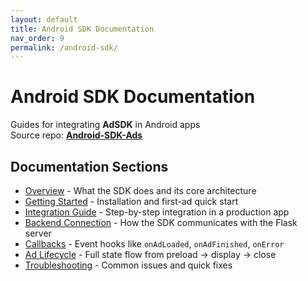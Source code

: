 ```yaml
---
layout: default
title: Android SDK Documentation
nav_order: 9
permalink: /android-sdk/
---
```


# Android SDK Documentation

Guides for integrating **AdSDK** in Android apps  
Source repo: **[Android-SDK-Ads](https://github.com/NimiB2.github.io/Android-SDK-Ads)**

## Documentation Sections

- [Overview](https://github.com/NimiB2/Android-SDK-Ads/blob/main/docs/index.md) - What the SDK does and its core architecture
- [Getting Started](https://github.com/NimiB2/Android-SDK-Ads/blob/main/docs/getting-started.md) - Installation and first-ad quick start
- [Integration Guide](https://github.com/NimiB2/Android-SDK-Ads/blob/main/docs/integration-guide.md) - Step-by-step integration in a production app
- [Backend Connection](https://github.com/NimiB2/Android-SDK-Ads/blob/main/docs/backend-connection.md) - How the SDK communicates with the Flask server
- [Callbacks](https://github.com/NimiB2/Android-SDK-Ads/blob/main/docs/callbacks.md) - Event hooks like `onAdLoaded`, `onAdFinished`, `onError`
- [Ad Lifecycle](https://github.com/NimiB2/Android-SDK-Ads/blob/main/docs/ad-lifecycle.md) - Full state flow from preload → display → close
- [Troubleshooting](https://github.com/NimiB2/Android-SDK-Ads/blob/main/docs/troubleshooting.md) - Common issues and quick fixes
